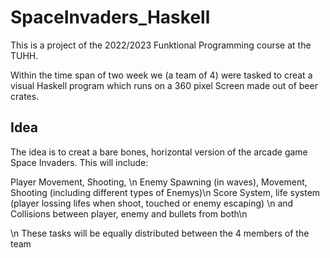 # SpaceInvaders_Haskell

This is a project of the 2022/2023 Funktional Programming course at the TUHH.

Within the time span of two week we (a team of 4) were tasked to creat a visual Haskell program 
which runs on a 360 pixel Screen made out of beer crates.

## Idea

The idea is to creat a bare bones, horizontal version of the arcade game Space Invaders.
This will include: 

Player Movement, Shooting, \n
Enemy Spawning (in waves), Movement, Shooting (including different types of Enemys)\n 
Score System, life system (player lossing lifes when shoot, touched or enemy escaping) \n
and Collisions between player, enemy and bullets from both\n

 \n
These tasks will be equally distributed between the 4 members of the team 
 